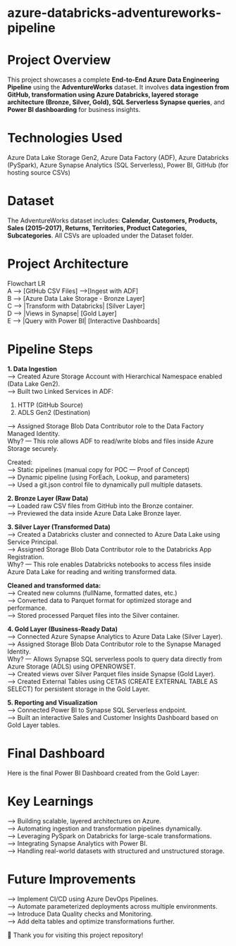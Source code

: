 # azure-databricks-adventureworks-pipeline
# Project Overview
This project showcases a complete **End-to-End Azure Data Engineering Pipeline** using the **AdventureWorks** dataset.
It involves **data ingestion from GitHub, transformation using Azure Databricks, layered storage architecture (Bronze, Silver, Gold), SQL Serverless Synapse queries**, and **Power BI dashboarding** for business insights.

# Technologies Used
Azure Data Lake Storage Gen2, 
Azure Data Factory (ADF), 
Azure Databricks (PySpark), 
Azure Synapse Analytics (SQL Serverless), 
Power BI, 
GitHub (for hosting source CSVs)

# Dataset
The AdventureWorks dataset includes:
**Calendar, Customers, Products, Sales (2015–2017), Returns, Territories, Product Categories, Subcategories**. All CSVs are uploaded under the Dataset folder.

# Project Architecture
Flowchart LR  
A --> [GitHub CSV Files] -->[Ingest with ADF]   
B --> [Azure Data Lake Storage - Bronze Layer]  
C --> |Transform with Databricks| [Silver Layer]  
D --> |Views in Synapse| [Gold Layer]  
E --> |Query with Power BI| [Interactive Dashboards]

# Pipeline Steps
**1. Data Ingestion**  
--> Created Azure Storage Account with Hierarchical Namespace enabled (Data Lake Gen2).  
--> Built two Linked Services in ADF:  
1. HTTP (GitHub Source)
2. ADLS Gen2 (Destination)

--> Assigned Storage Blob Data Contributor role to the Data Factory Managed Identity.  
Why? — This role allows ADF to read/write blobs and files inside Azure Storage securely.  

Created:  
--> Static pipelines (manual copy for POC — Proof of Concept)  
--> Dynamic pipeline (using ForEach, Lookup, and parameters)  
--> Used a git.json control file to dynamically pull multiple datasets.

**2. Bronze Layer (Raw Data)**  
--> Loaded raw CSV files from GitHub into the Bronze container.  
--> Previewed the data inside Azure Data Lake Bronze layer.  

**3. Silver Layer (Transformed Data)**  
--> Created a Databricks cluster and connected to Azure Data Lake using Service Principal.  
--> Assigned Storage Blob Data Contributor role to the Databricks App Registration.  
Why? — This role enables Databricks notebooks to access files inside Azure Data Lake for reading and writing transformed data.  

**Cleaned and transformed data:**  
--> Created new columns (fullName, formatted dates, etc.)  
--> Converted data to Parquet format for optimized storage and performance.  
--> Stored processed Parquet files into the Silver container.  

**4. Gold Layer (Business-Ready Data)**  
--> Connected Azure Synapse Analytics to Azure Data Lake (Silver Layer).  
--> Assigned Storage Blob Data Contributor role to the Synapse Managed Identity.  
Why? — Allows Synapse SQL serverless pools to query data directly from Azure Storage (ADLS) using OPENROWSET.  
--> Created views over Silver Parquet files inside Synapse (Gold Layer).  
--> Created External Tables using CETAS (CREATE EXTERNAL TABLE AS SELECT) for persistent storage in the Gold Layer.  

**5. Reporting and Visualization**  
--> Connected Power BI to Synapse SQL Serverless endpoint.  
--> Built an interactive Sales and Customer Insights Dashboard based on Gold Layer tables.  

# Final Dashboard 
Here is the final Power BI Dashboard created from the Gold Layer:  


# Key Learnings  
--> Building scalable, layered architectures on Azure.  
--> Automating ingestion and transformation pipelines dynamically.  
--> Leveraging PySpark on Databricks for large-scale transformations.  
--> Integrating Synapse Analytics with Power BI.  
--> Handling real-world datasets with structured and unstructured storage.

# Future Improvements  
--> Implement CI/CD using Azure DevOps Pipelines.  
--> Automate parameterized deployments across multiple environments.  
--> Introduce Data Quality checks and Monitoring.  
--> Add delta tables and optimize transformations further.  

🎉 Thank you for visiting this project repository!
